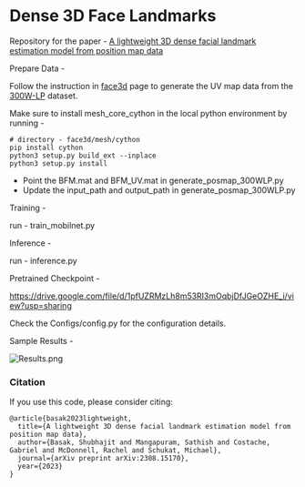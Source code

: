 # Dense 3D Face Landmarks

Repository for the paper - [A lightweight 3D dense facial landmark estimation model from position map data](https://arxiv.org/pdf/2308.15170)

Prepare Data - 

Follow the instruction in [face3d](https://github.com/yfeng95/face3d.git) page to generate the UV map data from the [300W-LP](http://www.cbsr.ia.ac.cn/users/xiangyuzhu/projects/3DDFA/main.htm) dataset.  

Make sure to install mesh_core_cython in the local python environment by running - 

```shell
# directory - face3d/mesh/cython
pip install cython 
python3 setup.py build_ext --inplace 
python3 setup.py install
```

* Point the BFM.mat and BFM_UV.mat in generate_posmap_300WLP.py
* Update the input_path and output_path in generate_posmap_300WLP.py

Training -

run - train_mobilnet.py

Inference - 

run - inference.py

Pretrained Checkpoint - 

https://drive.google.com/file/d/1pfUZRMzLh8m53RI3mOqbjDfJGeOZHE_i/view?usp=sharing

Check the Configs/config.py for the configuration details.

Sample Results - 

![Results.png](Results/Results.png)

### Citation

If you use this code, please consider citing:

```
@article{basak2023lightweight,
  title={A lightweight 3D dense facial landmark estimation model from position map data},
  author={Basak, Shubhajit and Mangapuram, Sathish and Costache, Gabriel and McDonnell, Rachel and Schukat, Michael},
  journal={arXiv preprint arXiv:2308.15170},
  year={2023}
}
```



